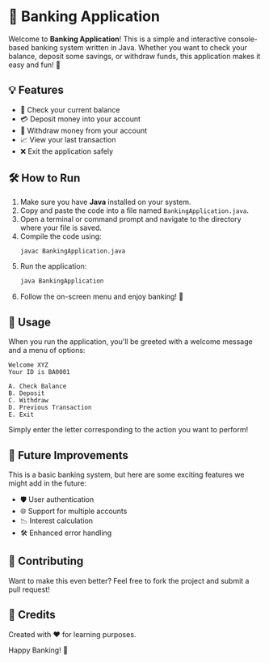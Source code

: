 # 🏦 Banking Application

Welcome to **Banking Application**! This is a simple and interactive console-based banking system written in Java. Whether you want to check your balance, deposit some savings, or withdraw funds, this application makes it easy and fun! 🚀

## 💡 Features

- 💼 Check your current balance
- 💳 Deposit money into your account
- 💸 Withdraw money from your account
- 📈 View your last transaction
- ❌ Exit the application safely

## 🛠️ How to Run

1. Make sure you have **Java** installed on your system.
2. Copy and paste the code into a file named `BankingApplication.java`.
3. Open a terminal or command prompt and navigate to the directory where your file is saved.
4. Compile the code using:
   ```sh
   javac BankingApplication.java
   ```
5. Run the application:
   ```sh
   java BankingApplication
   ```
6. Follow the on-screen menu and enjoy banking! 🚀

## 📖 Usage

When you run the application, you'll be greeted with a welcome message and a menu of options:

```
Welcome XYZ
Your ID is BA0001

A. Check Balance
B. Deposit
C. Withdraw
D. Previous Transaction
E. Exit
```

Simply enter the letter corresponding to the action you want to perform!

## 🌟 Future Improvements

This is a basic banking system, but here are some exciting features we might add in the future:

- 🛡️ User authentication
- 🌐 Support for multiple accounts
- 📉 Interest calculation
- 🛠️ Enhanced error handling

## 💪 Contributing

Want to make this even better? Feel free to fork the project and submit a pull request!

## 💎 Credits

Created with ❤️ for learning purposes.

Happy Banking! 💖
